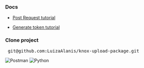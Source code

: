 ### Docs

- [Post Request tutorial](https://docs.samsungknox.com/devref/knox-configure/index.htm#tag/Content-Management-Application-APIs/operation/uploadInHouseApplicationUsingPOST "Upload package")

- [Generate token tutorial](https://docs.samsungknox.com/dev/knox-cloud-authentication/tutorial.htm "Knox Auth")

### Clone project

<pre>
 git@github.com:LuizaAlanis/knox-upload-package.git
</pre>

![Postman](https://img.shields.io/badge/Postman-FF6C37?style=for-the-badge&logo=postman&logoColor=white)
![Python](https://img.shields.io/badge/python-3670A0?style=for-the-badge&logo=python&logoColor=ffdd54)
